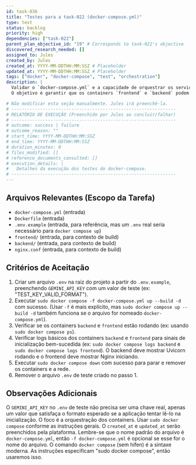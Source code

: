 ```yaml
---
id: task-036
title: "Testes para a task-022 (docker-compose.yml)"
type: test
status: backlog
priority: high
dependencies: ["task-022"]
parent_plan_objective_id: "19" # Corresponds to task-022's objective
discovered_research_needed: []
assigned_to: Jules
created_by: Jules
created_at: YYYY-MM-DDTHH:MM:SSZ # Placeholder
updated_at: YYYY-MM-DDTHH:MM:SSZ # Placeholder
tags: ["docker", "docker-compose", "test", "orchestration"]
description: |
  Validar o `docker-compose.yml` e a capacidade de orquestrar os serviços definidos na task-022.
  O objetivo é garantir que os containers `frontend` e `backend` podem ser construídos e iniciados corretamente usando o Docker Compose.

# Não modificar esta seção manualmente. Jules irá preenchê-la.
# ---------------------------------------------------------------
# RELATÓRIO DE EXECUÇÃO (Preenchido por Jules ao concluir/falhar)
# ---------------------------------------------------------------
# outcome: success | failure
# outcome_reason: ""
# start_time: YYYY-MM-DDTHH:MM:SSZ
# end_time: YYYY-MM-DDTHH:MM:SSZ
# duration_minutes: 0
# files_modified: []
# reference_documents_consulted: []
# execution_details: |
#   Detalhes da execução dos testes do docker-compose.
# ---------------------------------------------------------------
---
```


## Arquivos Relevantes (Escopo da Tarefa)
* `docker-compose.yml` (entrada)
* `Dockerfile` (entrada)
* `.env.example` (entrada, para referência, mas um `.env` real seria necessário para `docker compose up`)
* `frontend/` (entrada, para contexto de build)
* `backend/` (entrada, para contexto de build)
* `nginx.conf` (entrada, para contexto de build)

## Critérios de Aceitação
1. Criar um arquivo `.env` na raiz do projeto a partir do `.env.example`, preenchendo `GEMINI_API_KEY` com um valor de teste (ex: "TEST_KEY_VALID_FORMAT").
2. Executar `sudo docker compose -f docker-compose.yml up --build -d` com sucesso. (Usar `-f` é mais explícito, mas `sudo docker compose up --build -d` também funciona se o arquivo for nomeado `docker-compose.yml`).
3. Verificar se os containers `backend` e `frontend` estão rodando (ex: usando `sudo docker compose ps`).
4. Verificar logs básicos dos containers `backend` e `frontend` para sinais de inicialização bem-sucedida (ex: `sudo docker compose logs backend` e `sudo docker compose logs frontend`). O backend deve mostrar Uvicorn rodando e o frontend deve mostrar Nginx iniciando.
5. Executar `sudo docker compose down` com sucesso para parar e remover os containers e a rede.
6. Remover o arquivo `.env` de teste criado no passo 1.

## Observações Adicionais
O `GEMINI_API_KEY` no `.env` de teste não precisa ser uma chave real, apenas um valor que satisfaça o formato esperado se a aplicação tentar lê-lo na inicialização. O foco é a orquestração dos containers.
Usar `sudo docker compose` conforme as instruções gerais.
O `created_at` e `updated_at` serão preenchidos pela plataforma.
Lembre-se que o nome padrão do arquivo é `docker-compose.yml`, então `-f docker-compose.yml` é opcional se esse for o nome do arquivo.
O comando `docker compose` (sem hífen) é a sintaxe moderna.
As instruções especificam "sudo docker compose", então usaremos isso.
